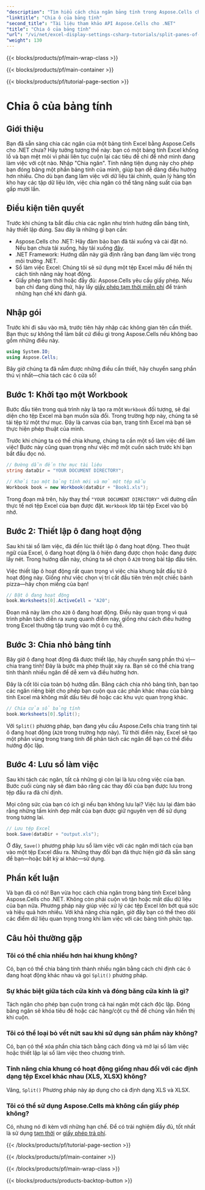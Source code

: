 ```yaml
---
"description": "Tìm hiểu cách chia ngăn bảng tính trong Aspose.Cells cho .NET với hướng dẫn từng bước của chúng tôi. Cải thiện khả năng điều hướng tệp Excel với hướng dẫn dễ dàng này."
"linktitle": "Chia ô của bảng tính"
"second_title": "Tài liệu tham khảo API Aspose.Cells cho .NET"
"title": "Chia ô của bảng tính"
"url": "/vi/net/excel-display-settings-csharp-tutorials/split-panes-of-worksheet/"
"weight": 130
---
```


{{< blocks/products/pf/main-wrap-class >}}

{{< blocks/products/pf/main-container >}}

{{< blocks/products/pf/tutorial-page-section >}}

# Chia ô của bảng tính

## Giới thiệu

Bạn đã sẵn sàng chia các ngăn của một bảng tính Excel bằng Aspose.Cells cho .NET chưa? Hãy tưởng tượng thế này: bạn có một bảng tính Excel khổng lồ và bạn mệt mỏi vì phải liên tục cuộn lại các tiêu đề chỉ để nhớ mình đang làm việc với cột nào. Nhập "Chia ngăn". Tính năng tiện dụng này cho phép bạn đóng băng một phần bảng tính của mình, giúp bạn dễ dàng điều hướng hơn nhiều. Cho dù bạn đang làm việc với dữ liệu tài chính, quản lý hàng tồn kho hay các tập dữ liệu lớn, việc chia ngăn có thể tăng năng suất của bạn gấp mười lần. 

## Điều kiện tiên quyết

Trước khi chúng ta bắt đầu chia các ngăn như trình hướng dẫn bảng tính, hãy thiết lập đúng. Sau đây là những gì bạn cần:

- Aspose.Cells cho .NET: Hãy đảm bảo bạn đã tải xuống và cài đặt nó. Nếu bạn chưa tải xuống, hãy tải xuống [đây](https://releases.aspose.com/cells/net/).
- .NET Framework: Hướng dẫn này giả định rằng bạn đang làm việc trong môi trường .NET.
- Sổ làm việc Excel: Chúng tôi sẽ sử dụng một tệp Excel mẫu để hiển thị cách tính năng này hoạt động.
- Giấy phép tạm thời hoặc đầy đủ: Aspose.Cells yêu cầu giấy phép. Nếu bạn chỉ đang dùng thử, hãy lấy [giấy phép tạm thời miễn phí](https://purchase.aspose.com/temporary-license/) để tránh những hạn chế khi đánh giá.

## Nhập gói

Trước khi đi sâu vào mã, trước tiên hãy nhập các không gian tên cần thiết. Bạn thực sự không thể làm bất cứ điều gì trong Aspose.Cells nếu không bao gồm những điều này.

```csharp
using System.IO;
using Aspose.Cells;
```

Bây giờ chúng ta đã nắm được những điều cần thiết, hãy chuyển sang phần thú vị nhất—chia tách các ô cửa sổ!

## Bước 1: Khởi tạo một Workbook

Bước đầu tiên trong quá trình này là tạo ra một `Workbook` đối tượng, sẽ đại diện cho tệp Excel mà bạn muốn sửa đổi. Trong trường hợp này, chúng ta sẽ tải tệp từ một thư mục. Đây là canvas của bạn, trang tính Excel mà bạn sẽ thực hiện phép thuật của mình.

Trước khi chúng ta có thể chia khung, chúng ta cần một sổ làm việc để làm việc! Bước này cũng quan trọng như việc mở một cuốn sách trước khi bạn bắt đầu đọc nó.

```csharp
// Đường dẫn đến thư mục tài liệu
string dataDir = "YOUR DOCUMENT DIRECTORY";

// Khởi tạo một bảng tính mới và mở một tệp mẫu
Workbook book = new Workbook(dataDir + "Book1.xls");
```

Trong đoạn mã trên, hãy thay thế `"YOUR DOCUMENT DIRECTORY"` với đường dẫn thực tế nơi tệp Excel của bạn được đặt. `Workbook` lớp tải tệp Excel vào bộ nhớ.

## Bước 2: Thiết lập ô đang hoạt động

Sau khi tải sổ làm việc, đã đến lúc thiết lập ô đang hoạt động. Theo thuật ngữ của Excel, ô đang hoạt động là ô hiện đang được chọn hoặc đang được lấy nét. Trong hướng dẫn này, chúng ta sẽ chọn ô `A20` trong bài tập đầu tiên.

Việc thiết lập ô hoạt động rất quan trọng vì việc chia khung bắt đầu từ ô hoạt động này. Giống như việc chọn vị trí cắt đầu tiên trên một chiếc bánh pizza—hãy chọn miếng của bạn!

```csharp
// Đặt ô đang hoạt động
book.Worksheets[0].ActiveCell = "A20";
```

Đoạn mã này làm cho `A20` ô đang hoạt động. Điều này quan trọng vì quá trình phân tách diễn ra xung quanh điểm này, giống như cách điều hướng trong Excel thường tập trung vào một ô cụ thể.

## Bước 3: Chia nhỏ bảng tính

Bây giờ ô đang hoạt động đã được thiết lập, hãy chuyển sang phần thú vị—chia trang tính! Đây là bước mà phép thuật xảy ra. Bạn sẽ có thể chia trang tính thành nhiều ngăn để dễ xem và điều hướng hơn.

Đây là cốt lõi của toàn bộ hướng dẫn. Bằng cách chia nhỏ bảng tính, bạn tạo các ngăn riêng biệt cho phép bạn cuộn qua các phần khác nhau của bảng tính Excel mà không mất dấu tiêu đề hoặc các khu vực quan trọng khác.

```csharp
// Chia cửa sổ bảng tính
book.Worksheets[0].Split();
```

Với `Split()` phương pháp, bạn đang yêu cầu Aspose.Cells chia trang tính tại ô đang hoạt động (`A20` trong trường hợp này). Từ thời điểm này, Excel sẽ tạo một phân vùng trong trang tính để phân tách các ngăn để bạn có thể điều hướng độc lập.

## Bước 4: Lưu sổ làm việc

Sau khi tách các ngăn, tất cả những gì còn lại là lưu công việc của bạn. Bước cuối cùng này sẽ đảm bảo rằng các thay đổi của bạn được lưu trong tệp đầu ra đã chỉ định.

Mọi công sức của bạn có ích gì nếu bạn không lưu lại? Việc lưu lại đảm bảo rằng những tấm kính đẹp mắt của bạn được giữ nguyên vẹn để sử dụng trong tương lai.

```csharp
// Lưu tệp Excel
book.Save(dataDir + "output.xls");
```

Ở đây, `Save()` phương pháp lưu sổ làm việc với các ngăn mới tách của bạn vào một tệp Excel đầu ra. Những thay đổi bạn đã thực hiện giờ đã sẵn sàng để bạn—hoặc bất kỳ ai khác—sử dụng.

## Phần kết luận

Và bạn đã có nó! Bạn vừa học cách chia ngăn trong bảng tính Excel bằng Aspose.Cells cho .NET. Không còn phải cuộn vô tận hoặc mất dấu dữ liệu của bạn nữa. Phương pháp này giúp việc xử lý các tệp Excel lớn bớt quá sức và hiệu quả hơn nhiều. Với khả năng chia ngăn, giờ đây bạn có thể theo dõi các điểm dữ liệu quan trọng trong khi làm việc với các bảng tính phức tạp.

## Câu hỏi thường gặp

### Tôi có thể chia nhiều hơn hai khung không?  
Có, bạn có thể chia bảng tính thành nhiều ngăn bằng cách chỉ định các ô đang hoạt động khác nhau và gọi `Split()` phương pháp.

### Sự khác biệt giữa tách cửa kính và đóng băng cửa kính là gì?  
Tách ngăn cho phép bạn cuộn trong cả hai ngăn một cách độc lập. Đóng băng ngăn sẽ khóa tiêu đề hoặc các hàng/cột cụ thể để chúng vẫn hiển thị khi cuộn.

### Tôi có thể loại bỏ vết nứt sau khi sử dụng sản phẩm này không?  
Có, bạn có thể xóa phần chia tách bằng cách đóng và mở lại sổ làm việc hoặc thiết lập lại sổ làm việc theo chương trình.

### Tính năng chia khung có hoạt động giống nhau đối với các định dạng tệp Excel khác nhau (XLS, XLSX) không?  
Vâng, `Split()` Phương pháp này áp dụng cho cả định dạng XLS và XLSX.

### Tôi có thể sử dụng Aspose.Cells mà không cần giấy phép không?  
Có, nhưng nó đi kèm với những hạn chế. Để có trải nghiệm đầy đủ, tốt nhất là sử dụng [tạm thời](https://purchase.aspose.com/temphoặcary-license/) or [giấy phép trả phí](https://purchase.aspose.com/buy).

{{< /blocks/products/pf/tutorial-page-section >}}

{{< /blocks/products/pf/main-container >}}

{{< /blocks/products/pf/main-wrap-class >}}

{{< blocks/products/products-backtop-button >}}